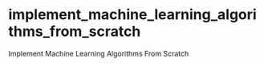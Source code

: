 # implement_machine_learning_algorithms_from_scratch
Implement Machine Learning Algorithms From Scratch
